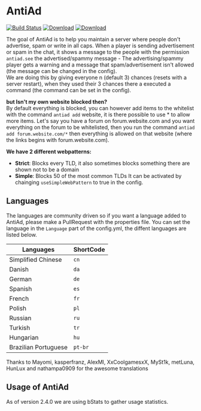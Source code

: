AntiAd
======
[![Build Status][buildSVG]][buildLink]
[![Download][bukkitSVG]][bukkitLink]
[![Download][spigotSVG]][spigotLink]

The goal of AntiAd is to help you maintain a server where people don't advertise, spam or write in all caps.
When a player is sending advertisement or spam in the chat, it shows a message to the people with the permission `antiad.see` the advertised/spammy message - The advertising/spammy player gets a warning and a message that spam/advertisement isn't allowed (the message can be changed in the config).  
We are doing this by giving everyone n (default 3) chances (resets with a server restart), when they used their 3 chances there a executed a command (the command can be set in the config).  

**but Isn't my own website blocked then?**  
 By default everything is blocked, you can however add items to the whitelist with the command `antiad add` website, it is there possible to use * to allow more items.
Let's say you have a forum on forum.website.com and you want everything on the forum to be whitelisted, then you run the command `antiad add forum.website.com/*` then everything is allowed on that website (where the links begins with forum.website.com).

**We have 2 different webpatterns:**  
* **Strict**: Blocks every TLD, it also sometimes blocks something there are shown not to be a domain
* **Simple**: Blocks 50 of the most common TLDs It can be activated by chainging `useSimpleWebPattern` to true in the config.


## Languages

The languages are community driven so if you want a language added to AntiAd, please make a PullRequest with the properties file.
You can set the language in the `Language` part of the config.yml, the diffent languages are listed below.

Languages | ShortCode
--- | ---
 Simplified Chinese | `cn`      |
 Danish             | `da`      |
 German             | `de`      |
 Spanish            | `es`      |
 French             | `fr`      |
 Polish             | `pl`      |
 Russian            | `ru`      |
 Turkish            | `tr`      |
 Hungarian          | `hu`      | 
 Brazilian Portuguese          | `pt-br`      | 

Thanks to Mayomi, kasperfranz, AlexMl, XxCoolgamesxX, MySt1k, metLuna, HunLux and nathampa0909 for the awesome translations


## Usage of AntiAd
As of version 2.4.0 we are using bStats to gather usage statistics.



[stats]: https://i.mcstats.org/AntiAd/Global+Statistics@2x.borderless.png
[buildSVG]: https://travis-ci.org/antiAD/AntiAd.svg
[buildLink]: https://travis-ci.org/antiAD/AntiAd
[bukkitSVG]: https://img.shields.io/badge/Download-Bukkit-blue.svg
[bukkitLink]: https://dev.bukkit.org/projects/antiad
[spigotSVG]: https://img.shields.io/badge/Download-SpigotMC-orange.svg
[spigotLink]: https://www.spigotmc.org/resources/antiad.323/
[MCStatsLink]: http://mcstats.org/plugin/AntiAd
